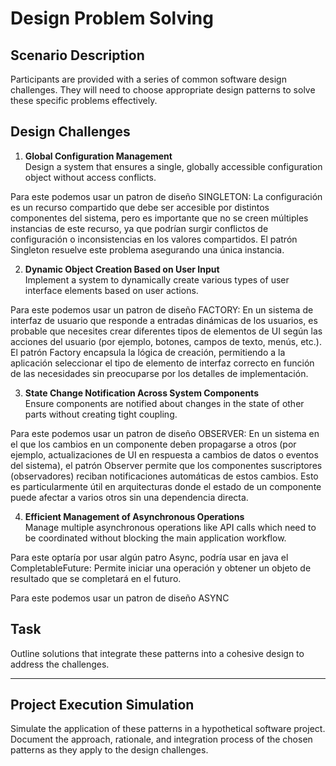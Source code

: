 # Design Problem Solving

## Scenario Description

Participants are provided with a series of common software design challenges. They will need to choose appropriate design patterns to solve these specific problems effectively.

## Design Challenges

1. **Global Configuration Management**  
   Design a system that ensures a single, globally accessible configuration object without access conflicts.

Para este podemos usar un patron de diseño SINGLETON: La configuración es un recurso compartido que debe ser accesible por distintos componentes del sistema, pero es importante que no se creen múltiples instancias de este recurso, ya que podrían surgir conflictos de configuración o inconsistencias en los valores compartidos. El patrón Singleton resuelve este problema asegurando una única instancia.


2. **Dynamic Object Creation Based on User Input**  
   Implement a system to dynamically create various types of user interface elements based on user actions.

Para este podemos usar un patron de diseño FACTORY: En un sistema de interfaz de usuario que responde a entradas dinámicas de los usuarios, es probable que necesites crear diferentes tipos de elementos de UI según las acciones del usuario (por ejemplo, botones, campos de texto, menús, etc.). El patrón Factory encapsula la lógica de creación, permitiendo a la aplicación seleccionar el tipo de elemento de interfaz correcto en función de las necesidades sin preocuparse por los detalles de implementación.

3. **State Change Notification Across System Components**  
   Ensure components are notified about changes in the state of other parts without creating tight coupling.

Para este podemos usar un patron de diseño OBSERVER: En un sistema en el que los cambios en un componente deben propagarse a otros (por ejemplo, actualizaciones de UI en respuesta a cambios de datos o eventos del sistema), el patrón Observer permite que los componentes suscriptores (observadores) reciban notificaciones automáticas de estos cambios. Esto es particularmente útil en arquitecturas donde el estado de un componente puede afectar a varios otros sin una dependencia directa.

4. **Efficient Management of Asynchronous Operations**  
   Manage multiple asynchronous operations like API calls which need to be coordinated without blocking the main application workflow.

Para este optaría por usar algún patro Async, podría usar en java el CompletableFuture: Permite iniciar una operación y obtener un objeto de resultado que se completará en el futuro.

Para este podemos usar un patron de diseño ASYNC

## Task

Outline solutions that integrate these patterns into a cohesive design to address the challenges.

---

## Project Execution Simulation

Simulate the application of these patterns in a hypothetical software project. Document the approach, rationale, and integration process of the chosen patterns as they apply to the design challenges.
